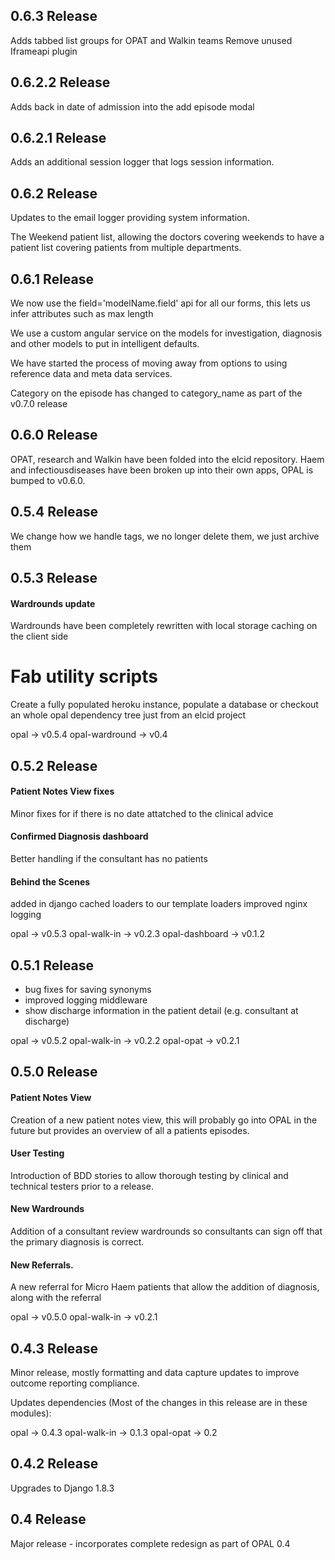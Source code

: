 ## 0.6.3 Release

Adds tabbed list groups for OPAT and Walkin teams
Remove unused Iframeapi plugin

## 0.6.2.2 Release

Adds back in date of admission into the add episode modal


## 0.6.2.1 Release

Adds an additional session logger that logs session information.


## 0.6.2 Release

Updates to the email logger providing system information.

The Weekend patient list, allowing the doctors covering weekends to have a patient list covering patients from multiple departments.

## 0.6.1 Release
We now use the field='modelName.field' api for all our forms, this lets us infer attributes such as max length

We use a custom angular service on the models for investigation, diagnosis and other models to put in intelligent defaults.

We have started the process of moving away from options to using reference data and meta data services.

Category on the episode has changed to category_name as part of the v0.7.0 release

## 0.6.0 Release
OPAT, research and Walkin have been folded into the elcid repository. Haem and infectiousdiseases have been broken up into their own apps, OPAL is bumped to v0.6.0.

## 0.5.4 Release
We change how we handle tags, we no longer delete them, we just archive them


## 0.5.3 Release

#### Wardrounds update
Wardrounds have been completely rewritten with local storage caching on the
client side

# Fab utility scripts
Create a fully populated heroku instance, populate a database or checkout
an whole opal dependency tree just from an elcid project

opal -> v0.5.4
opal-wardround -> v0.4


## 0.5.2 Release

#### Patient Notes View fixes
Minor fixes for if there is no date attatched to the clinical advice

#### Confirmed Diagnosis dashboard
Better handling if the consultant has no patients

#### Behind the Scenes
added in django cached loaders to our template loaders
improved nginx logging


opal -> v0.5.3
opal-walk-in -> v0.2.3
opal-dashboard -> v0.1.2

## 0.5.1 Release

* bug fixes for saving synonyms
* improved logging middleware
* show discharge information in the patient detail (e.g. consultant at discharge)

opal -> v0.5.2
opal-walk-in -> v0.2.2
opal-opat -> v0.2.1

## 0.5.0 Release

#### Patient Notes View
Creation of a new patient notes view, this will probably go into OPAL in the future but provides an overview of all a patients episodes.

#### User Testing
Introduction of BDD stories to allow thorough testing by clinical and technical testers prior to a release.

#### New Wardrounds
Addition of a consultant review wardrounds so consultants can sign off that the primary diagnosis is correct.

#### New Referrals.
A new referral for Micro Haem patients that allow the addition of diagnosis, along with the referral

opal -> v0.5.0
opal-walk-in -> v0.2.1

## 0.4.3 Release

Minor release, mostly formatting and data capture updates to improve outcome
reporting compliance.

Updates dependencies (Most of the changes in this release are in these modules):

opal -> 0.4.3
opal-walk-in -> 0.1.3
opal-opat -> 0.2

## 0.4.2 Release

Upgrades to Django 1.8.3

## 0.4 Release

Major release - incorporates complete redesign as part of OPAL 0.4
